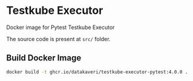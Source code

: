 # Testkube Executor
Docker image for Pytest Testkube Executor

The source code is present at ``src/`` folder.
## Build Docker Image
```sh
docker build -t ghcr.io/datakaveri/testkube-executor-pytest:4.0.0 .
```
